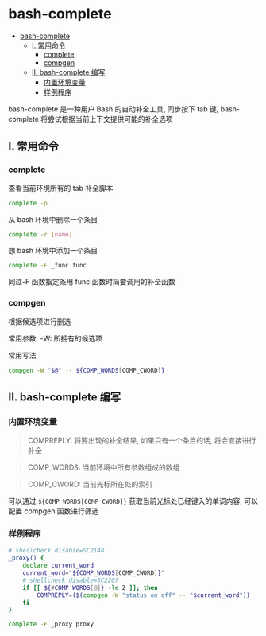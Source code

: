 # bash-complete

<!-- @import "[TOC]" {cmd="toc" depthFrom=1 depthTo=6 orderedList=false} -->

<!-- code_chunk_output -->

- [bash-complete](#bash-complete)
  - [I. 常用命令](#i-常用命令)
    - [complete](#complete)
    - [compgen](#compgen)
  - [II. bash-complete 编写](#ii-bash-complete-编写)
    - [内置环境变量](#内置环境变量)
    - [样例程序](#样例程序)

<!-- /code_chunk_output -->

bash-complete 是一种用户 Bash 的自动补全工具, 同步按下 tab 键, bash-complete 将尝试根据当前上下文提供可能的补全选项

## I. 常用命令

### complete

查看当前环境所有的 tab 补全脚本

```bash
complete -p
```

从 bash 环境中删除一个条目

```bash
complete -r [name]
```

想 bash 环境中添加一个条目

```bash
complete -F _func func
```

同过-F 函数指定条用 func 函数时简要调用的补全函数

### compgen

根据候选项进行删选

常用参数:
-W: 所拥有的候选项

常用写法

```bash
compgen -W "$@" -- ${COMP_WORDS[COMP_CWORD]}
```

## II. bash-complete 编写

### 内置环境变量

> COMPREPLY: 将要出现的补全结果, 如果只有一个条目的话, 将会直接进行补全

> COMP_WORDS: 当前环境中所有参数组成的数组

> COMP_CWORD: 当前光标所在处的索引

可以通过 `${COMP_WORDS[COMP_CWORD]}` 获取当前光标处已经键入的单词内容, 可以配置 compgen 函数进行筛选

### 样例程序

```bash
# shellcheck disable=SC2148
_proxy() {
    declare current_word
    current_word="${COMP_WORDS[COMP_CWORD]}"
    # shellcheck disable=SC2207
    if [[ ${#COMP_WORDS[@]} -le 2 ]]; then
        COMPREPLY=($(compgen -W "status on off" -- "$current_word"))
    fi
}

complete -F _proxy proxy
```
